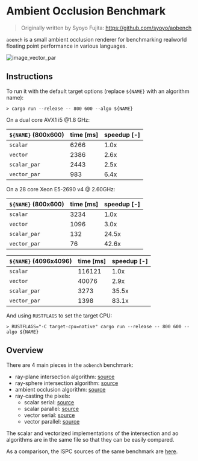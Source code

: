 # Ambient Occlusion Benchmark

> Originally written by Syoyo Fujita: https://github.com/syoyo/aobench

`aoench` is a small ambient occlusion renderer for benchmarking realworld
floating point performance in various languages.

![image_vector_par](https://user-images.githubusercontent.com/904614/41043073-653aa5be-69a3-11e8-8a9d-007def8516cc.png)

## Instructions


To run it with the default target options (replace `${NAME}` with an algorithm name):

```
> cargo run --release -- 800 600 --algo ${NAME}
```

On a dual core AVX1 i5 @1.8 GHz:

| `${NAME}` (800x600) | time [ms] | speedup [-] |
|---------------------|-----------|-------------|
| `scalar`            |      6266 |        1.0x |
| `vector`            |      2386 |        2.6x |
| `scalar_par`        |      2443 |        2.5x |
| `vector_par`        |       983 |        6.4x |

On a 28 core Xeon E5-2690 v4 @ 2.60GHz:

| `${NAME}` (800x600) | time [ms] | speedup [-] |
|---------------------|-----------|-------------|
| `scalar`            |      3234 |        1.0x |
| `vector`            |      1096 |        3.0x |
| `scalar_par`        |       132 |       24.5x |
| `vector_par`        |        76 |       42.6x |

| `${NAME}` (4096x4096) | time [ms] | speedup [-] |
|-----------------------|-----------|-------------|
| `scalar`              |    116121 |        1.0x |
| `vector`              |     40076 |        2.9x |
| `scalar_par`          |      3273 |       35.5x |
| `vector_par`          |      1398 |       83.1x |

And using `RUSTFLAGS` to set the target CPU:

```
> RUSTFLAGS="-C target-cpu=native" cargo run --release -- 800 600 --algo ${NAME}
```

## Overview

There are 4 main pieces in the `aobench` benchmark:

* ray-plane intersection algorithm: [source](https://github.com/gnzlbg/aobench/blob/master/src/intersection/ray_plane.rs)
* ray-sphere intersection algorithm: [source](https://github.com/gnzlbg/aobench/blob/master/src/intersection/ray_sphere.rs)
* ambient occlusion algorithm: [source](https://github.com/gnzlbg/aobench/blob/master/src/ambient_occlusion.rs)
* ray-casting the pixels:
  * scalar serial: [source](https://github.com/gnzlbg/aobench/blob/master/src/scalar.rs)
  * scalar parallel: [source](https://github.com/gnzlbg/aobench/blob/master/src/scalar_parallel.rs)
  * vector serial: [source](https://github.com/gnzlbg/aobench/blob/master/src/vector.rs)
  * vector parallel: [source](https://github.com/gnzlbg/aobench/blob/master/src/vector_parallel.rs)

The scalar and vectorized implementations of the intersection and ao algorithms
are in the same file so that they can be easily compared.

As a comparison, the ISPC sources of the same benchmark are [here](https://github.com/ispc/ispc/tree/master/examples/aobench).
